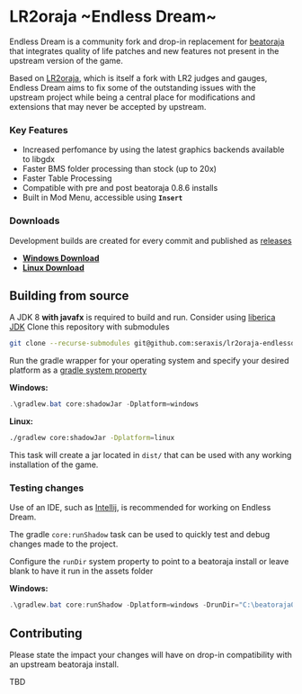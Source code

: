 # LR2oraja \~Endless Dream\~

Endless Dream is a community fork and drop-in replacement for [beatoraja](https://github.com/exch-bms2/beatoraja) that integrates quality of life patches and new features not present in the upstream version of the game.

Based on [LR2oraja](https://github.com/wcko87/lr2oraja), which is itself a fork with LR2 judges and gauges, Endless Dream aims to fix some of the outstanding issues with the upstream project while being a central place for modifications and extensions that may never be accepted by upstream.

### Key Features
* Increased perfomance by using the latest graphics backends available to libgdx
* Faster BMS folder processing than stock (up to 20x)
* Faster Table Processing
* Compatible with pre and post beatoraja 0.8.6 installs
* Built in Mod Menu, accessible using **`Insert`**

### Downloads
Development builds are created for every commit and published as [releases](https://github.com/seraxis/lr2oraja-endlessdream/releases)
- [**Windows Download**](https://github.com/seraxis/lr2oraja-endlessdream/releases/download/v0.1.1/lr2oraja-0.8.6-endlessdream-windows-0.1.1.jar)
- [**Linux Download**](https://github.com/seraxis/lr2oraja-endlessdream/releases/download/v0.1.1/lr2oraja-0.8.6-endlessdream-linux-0.1.1.jar)

## Building from source
A JDK 8 **with javafx** is required to build and run. Consider using [liberica JDK](https://bell-sw.com/pages/downloads/#jdk-8-lts)
Clone this repository with submodules
```sh
git clone --recurse-submodules git@github.com:seraxis/lr2oraja-endlessdream.git
```
Run the gradle wrapper for your operating system and specify your desired platform as a [gradle system property](https://docs.gradle.org/current/userguide/build_environment.html#sec:gradle_system_properties)

**Windows:**
```powershell
.\gradlew.bat core:shadowJar -Dplatform=windows
```
**Linux:**
```sh
./gradlew core:shadowJar -Dplatform=linux
```

This task will create a jar located in `dist/` that can be used with any working installation of the game.
### Testing changes
Use of an IDE, such as [Intellij](https://www.jetbrains.com/idea/download/other.html), is recommended for working on Endless Dream.

The gradle `core:runShadow` task can be used to quickly test and debug changes made to the project.

Configure the `runDir` system property to point to a beatoraja install or leave blank to have it run in the assets folder

**Windows:**
```powershell
.\gradlew.bat core:runShadow -Dplatform=windows -DrunDir="C:\beatoraja0.8.6"
```

## Contributing
Please state the impact your changes will have on drop-in compatibility with an upstream beatoraja install.

TBD
